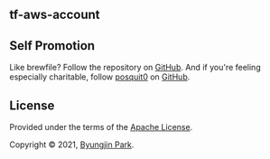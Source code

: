 ## tf-aws-account


## Self Promotion

Like brewfile? Follow the repository on [GitHub](https://github.com/tedilabs/tf-aws-account). And if you're feeling especially charitable, follow [posquit0](https://www.posquit0.com) on [GitHub](https://github.com/posquit0).


## License

Provided under the terms of the [Apache License](LICENSE).

Copyright © 2021, [Byungjin Park](https://www.posquit0.com).
